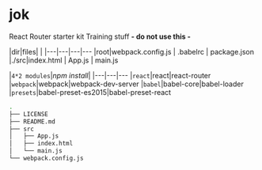 # jok
React Router starter kit Training stuff 
**- do not use this -**

|dir|files| | 
|---|---|---|---
|root|webpack.config.js | .babelrc | package.json
|./src|index.html | App.js | main.js

|`4*2 modules`|*npm install*|
|---|---|---
|`react`|react|react-router
|`webpack`|webpack|webpack-dev-server
|`babel`|babel-core|babel-loader
|`presets`|babel-preset-es2015|babel-preset-react

```bash
.
├── LICENSE
├── README.md
├── src
│   ├── App.js
│   ├── index.html
│   └── main.js
└── webpack.config.js
```

